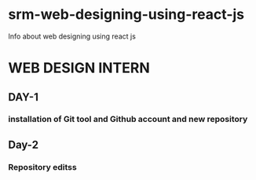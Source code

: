 # srm-web-designing-using-react-js
Info about web designing using react js
# WEB DESIGN INTERN
## DAY-1
### installation of Git tool and Github account and new repository
## Day-2
### Repository editss
